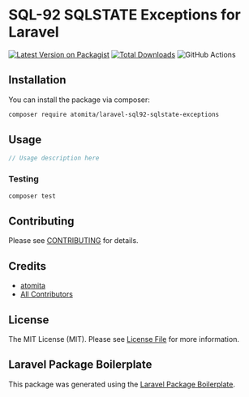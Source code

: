 # SQL-92 SQLSTATE Exceptions for Laravel

[![Latest Version on Packagist](https://img.shields.io/packagist/v/atomita/laravel-sql92-sqlstate-exceptions.svg?style=flat-square)](https://packagist.org/packages/atomita/laravel-sql92-sqlstate-exceptions)
[![Total Downloads](https://img.shields.io/packagist/dt/atomita/laravel-sql92-sqlstate-exceptions.svg?style=flat-square)](https://packagist.org/packages/atomita/laravel-sql92-sqlstate-exceptions)
![GitHub Actions](https://github.com/atomita/laravel-sql92-sqlstate-exceptions/actions/workflows/main.yml/badge.svg)


## Installation

You can install the package via composer:

```bash
composer require atomita/laravel-sql92-sqlstate-exceptions
```

## Usage

```php
// Usage description here
```

### Testing

```bash
composer test
```

## Contributing

Please see [CONTRIBUTING](CONTRIBUTING.md) for details.

## Credits

-   [atomita](https://github.com/atomita)
-   [All Contributors](../../contributors)

## License

The MIT License (MIT). Please see [License File](LICENSE.md) for more information.

## Laravel Package Boilerplate

This package was generated using the [Laravel Package Boilerplate](https://laravelpackageboilerplate.com).
